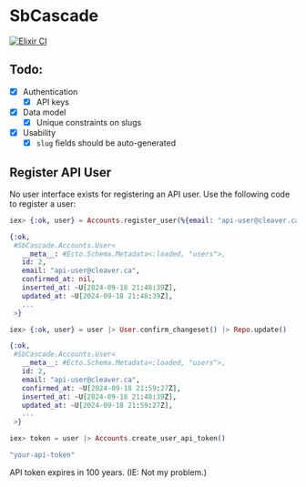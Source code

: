 # SbCascade

[![Elixir CI](https://github.com/cleaver/sb_cascade/actions/workflows/elixir.yml/badge.svg)](https://github.com/cleaver/sb_cascade/actions/workflows/elixir.yml)

## Todo:

- [x] Authentication
  - [x] API keys
- [x] Data model
  - [x] Unique constraints on slugs
- [x] Usability
  - [x] `slug` fields should be auto-generated

## Register API User

No user interface exists for registering an API user. Use the following code to register a user:

```elixir
iex> {:ok, user} = Accounts.register_user(%{email: "api-user@cleaver.ca", password: Ecto.UUID.generate()})

{:ok,
 #SbCascade.Accounts.User<
   __meta__: #Ecto.Schema.Metadata<:loaded, "users">,
   id: 2,
   email: "api-user@cleaver.ca",
   confirmed_at: nil,
   inserted_at: ~U[2024-09-18 21:48:39Z],
   updated_at: ~U[2024-09-18 21:48:39Z],
   ...
 >}

iex> {:ok, user} = user |> User.confirm_changeset() |> Repo.update()

{:ok,
 #SbCascade.Accounts.User<
   __meta__: #Ecto.Schema.Metadata<:loaded, "users">,
   id: 2,
   email: "api-user@cleaver.ca",
   confirmed_at: ~U[2024-09-18 21:59:27Z],
   inserted_at: ~U[2024-09-18 21:48:39Z],
   updated_at: ~U[2024-09-18 21:59:27Z],
   ...
 >}

iex> token = user |> Accounts.create_user_api_token()

"your-api-token"
```

API token expires in 100 years. (IE: Not my problem.)
